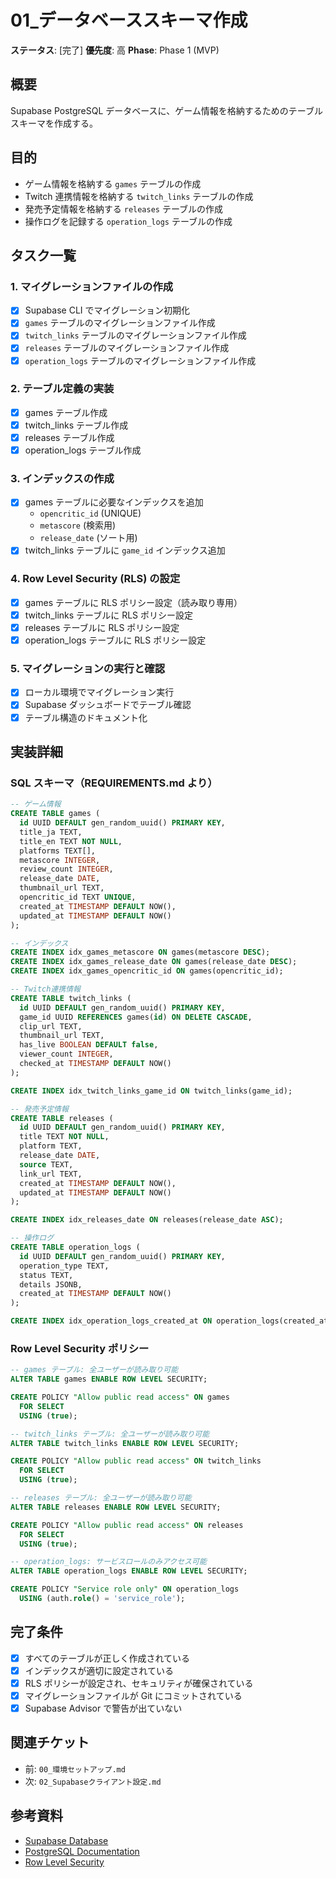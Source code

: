 # 01_データベーススキーマ作成

**ステータス**: [完了]
**優先度**: 高
**Phase**: Phase 1 (MVP)

## 概要

Supabase PostgreSQL データベースに、ゲーム情報を格納するためのテーブルスキーマを作成する。

## 目的

- ゲーム情報を格納する `games` テーブルの作成
- Twitch 連携情報を格納する `twitch_links` テーブルの作成
- 発売予定情報を格納する `releases` テーブルの作成
- 操作ログを記録する `operation_logs` テーブルの作成

## タスク一覧

### 1. マイグレーションファイルの作成
- [x] Supabase CLI でマイグレーション初期化
- [x] `games` テーブルのマイグレーションファイル作成
- [x] `twitch_links` テーブルのマイグレーションファイル作成
- [x] `releases` テーブルのマイグレーションファイル作成
- [x] `operation_logs` テーブルのマイグレーションファイル作成

### 2. テーブル定義の実装
- [x] games テーブル作成
- [x] twitch_links テーブル作成
- [x] releases テーブル作成
- [x] operation_logs テーブル作成

### 3. インデックスの作成
- [x] games テーブルに必要なインデックスを追加
  - `opencritic_id` (UNIQUE)
  - `metascore` (検索用)
  - `release_date` (ソート用)
- [x] twitch_links テーブルに `game_id` インデックス追加

### 4. Row Level Security (RLS) の設定
- [x] games テーブルに RLS ポリシー設定（読み取り専用）
- [x] twitch_links テーブルに RLS ポリシー設定
- [x] releases テーブルに RLS ポリシー設定
- [x] operation_logs テーブルに RLS ポリシー設定

### 5. マイグレーションの実行と確認
- [x] ローカル環境でマイグレーション実行
- [x] Supabase ダッシュボードでテーブル確認
- [x] テーブル構造のドキュメント化

## 実装詳細

### SQL スキーマ（REQUIREMENTS.md より）

```sql
-- ゲーム情報
CREATE TABLE games (
  id UUID DEFAULT gen_random_uuid() PRIMARY KEY,
  title_ja TEXT,
  title_en TEXT NOT NULL,
  platforms TEXT[],
  metascore INTEGER,
  review_count INTEGER,
  release_date DATE,
  thumbnail_url TEXT,
  opencritic_id TEXT UNIQUE,
  created_at TIMESTAMP DEFAULT NOW(),
  updated_at TIMESTAMP DEFAULT NOW()
);

-- インデックス
CREATE INDEX idx_games_metascore ON games(metascore DESC);
CREATE INDEX idx_games_release_date ON games(release_date DESC);
CREATE INDEX idx_games_opencritic_id ON games(opencritic_id);

-- Twitch連携情報
CREATE TABLE twitch_links (
  id UUID DEFAULT gen_random_uuid() PRIMARY KEY,
  game_id UUID REFERENCES games(id) ON DELETE CASCADE,
  clip_url TEXT,
  thumbnail_url TEXT,
  has_live BOOLEAN DEFAULT false,
  viewer_count INTEGER,
  checked_at TIMESTAMP DEFAULT NOW()
);

CREATE INDEX idx_twitch_links_game_id ON twitch_links(game_id);

-- 発売予定情報
CREATE TABLE releases (
  id UUID DEFAULT gen_random_uuid() PRIMARY KEY,
  title TEXT NOT NULL,
  platform TEXT,
  release_date DATE,
  source TEXT,
  link_url TEXT,
  created_at TIMESTAMP DEFAULT NOW(),
  updated_at TIMESTAMP DEFAULT NOW()
);

CREATE INDEX idx_releases_date ON releases(release_date ASC);

-- 操作ログ
CREATE TABLE operation_logs (
  id UUID DEFAULT gen_random_uuid() PRIMARY KEY,
  operation_type TEXT,
  status TEXT,
  details JSONB,
  created_at TIMESTAMP DEFAULT NOW()
);

CREATE INDEX idx_operation_logs_created_at ON operation_logs(created_at DESC);
```

### Row Level Security ポリシー

```sql
-- games テーブル: 全ユーザーが読み取り可能
ALTER TABLE games ENABLE ROW LEVEL SECURITY;

CREATE POLICY "Allow public read access" ON games
  FOR SELECT
  USING (true);

-- twitch_links テーブル: 全ユーザーが読み取り可能
ALTER TABLE twitch_links ENABLE ROW LEVEL SECURITY;

CREATE POLICY "Allow public read access" ON twitch_links
  FOR SELECT
  USING (true);

-- releases テーブル: 全ユーザーが読み取り可能
ALTER TABLE releases ENABLE ROW LEVEL SECURITY;

CREATE POLICY "Allow public read access" ON releases
  FOR SELECT
  USING (true);

-- operation_logs: サービスロールのみアクセス可能
ALTER TABLE operation_logs ENABLE ROW LEVEL SECURITY;

CREATE POLICY "Service role only" ON operation_logs
  USING (auth.role() = 'service_role');
```

## 完了条件

- [x] すべてのテーブルが正しく作成されている
- [x] インデックスが適切に設定されている
- [x] RLS ポリシーが設定され、セキュリティが確保されている
- [x] マイグレーションファイルが Git にコミットされている
- [x] Supabase Advisor で警告が出ていない

## 関連チケット

- 前: `00_環境セットアップ.md`
- 次: `02_Supabaseクライアント設定.md`

## 参考資料

- [Supabase Database](https://supabase.com/docs/guides/database)
- [PostgreSQL Documentation](https://www.postgresql.org/docs/)
- [Row Level Security](https://supabase.com/docs/guides/auth/row-level-security)
